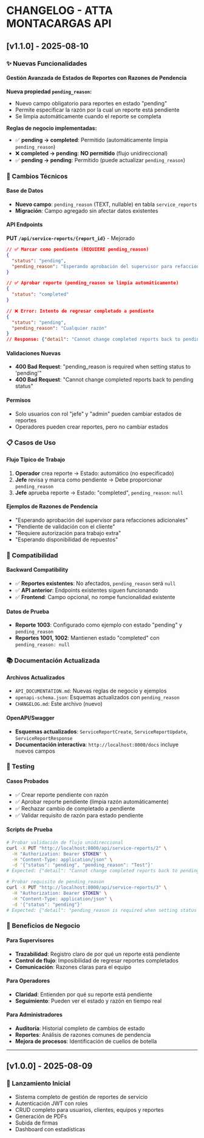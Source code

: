 # CHANGELOG - ATTA MONTACARGAS API

## [v1.1.0] - 2025-08-10

### ✨ Nuevas Funcionalidades

#### Gestión Avanzada de Estados de Reportes con Razones de Pendencia

**Nueva propiedad `pending_reason`:**
- Nuevo campo obligatorio para reportes en estado "pending"
- Permite especificar la razón por la cual un reporte está pendiente
- Se limpia automáticamente cuando el reporte se completa

**Reglas de negocio implementadas:**
- ✅ **pending → completed**: Permitido (automáticamente limpia `pending_reason`)
- ❌ **completed → pending**: **NO permitido** (flujo unidireccional)
- ✅ **pending → pending**: Permitido (puede actualizar `pending_reason`)

### 🔧 Cambios Técnicos

#### Base de Datos
- **Nuevo campo**: `pending_reason` (TEXT, nullable) en tabla `service_reports`
- **Migración**: Campo agregado sin afectar datos existentes

#### API Endpoints

**PUT `/api/service-reports/{report_id}`** - Mejorado
```json
// ✅ Marcar como pendiente (REQUIERE pending_reason)
{
  "status": "pending",
  "pending_reason": "Esperando aprobación del supervisor para refacciones adicionales"
}

// ✅ Aprobar reporte (pending_reason se limpia automáticamente)
{
  "status": "completed"
}

// ❌ Error: Intento de regresar completado a pendiente
{
  "status": "pending",
  "pending_reason": "Cualquier razón"
}
// Response: {"detail": "Cannot change completed reports back to pending status"}
```

#### Validaciones Nuevas
- **400 Bad Request**: "pending_reason is required when setting status to 'pending'"
- **400 Bad Request**: "Cannot change completed reports back to pending status"

#### Permisos
- Solo usuarios con rol "jefe" y "admin" pueden cambiar estados de reportes
- Operadores pueden crear reportes, pero no cambiar estados

### 📋 Casos de Uso

#### Flujo Típico de Trabajo
1. **Operador** crea reporte → Estado: automático (no especificado)
2. **Jefe** revisa y marca como pendiente → Debe proporcionar `pending_reason`
3. **Jefe** aprueba reporte → Estado: "completed", `pending_reason`: `null`

#### Ejemplos de Razones de Pendencia
- "Esperando aprobación del supervisor para refacciones adicionales"
- "Pendiente de validación con el cliente"
- "Requiere autorización para trabajo extra"
- "Esperando disponibilidad de repuestos"

### 🔄 Compatibilidad

#### Backward Compatibility
- ✅ **Reportes existentes**: No afectados, `pending_reason` será `null`
- ✅ **API anterior**: Endpoints existentes siguen funcionando
- ✅ **Frontend**: Campo opcional, no rompe funcionalidad existente

#### Datos de Prueba
- **Reporte 1003**: Configurado como ejemplo con estado "pending" y `pending_reason`
- **Reportes 1001, 1002**: Mantienen estado "completed" con `pending_reason: null`

### 📚 Documentación Actualizada

#### Archivos Actualizados
- `API_DOCUMENTATION.md`: Nuevas reglas de negocio y ejemplos
- `openapi-schema.json`: Esquemas actualizados con `pending_reason`
- `CHANGELOG.md`: Este archivo (nuevo)

#### OpenAPI/Swagger
- **Esquemas actualizados**: `ServiceReportCreate`, `ServiceReportUpdate`, `ServiceReportResponse`
- **Documentación interactiva**: `http://localhost:8000/docs` incluye nuevos campos

### 🧪 Testing

#### Casos Probados
- ✅ Crear reporte pendiente con razón
- ✅ Aprobar reporte pendiente (limpia razón automáticamente)  
- ✅ Rechazar cambio de completado a pendiente
- ✅ Validar requisito de razón para estado pendiente

#### Scripts de Prueba
```bash
# Probar validación de flujo unidireccional
curl -X PUT "http://localhost:8000/api/service-reports/2" \
  -H "Authorization: Bearer $TOKEN" \
  -H "Content-Type: application/json" \
  -d '{"status": "pending", "pending_reason": "Test"}'
# Expected: {"detail": "Cannot change completed reports back to pending status"}

# Probar requisito de pending_reason
curl -X PUT "http://localhost:8000/api/service-reports/3" \
  -H "Authorization: Bearer $TOKEN" \
  -H "Content-Type: application/json" \
  -d '{"status": "pending"}'
# Expected: {"detail": "pending_reason is required when setting status to 'pending'"}
```

### 🎯 Beneficios de Negocio

#### Para Supervisores
- **Trazabilidad**: Registro claro de por qué un reporte está pendiente
- **Control de flujo**: Imposibilidad de regresar reportes completados
- **Comunicación**: Razones claras para el equipo

#### Para Operadores
- **Claridad**: Entienden por qué su reporte está pendiente
- **Seguimiento**: Pueden ver el estado y razón en tiempo real

#### Para Administradores
- **Auditoría**: Historial completo de cambios de estado
- **Reportes**: Análisis de razones comunes de pendencia
- **Mejora de procesos**: Identificación de cuellos de botella

---

## [v1.0.0] - 2025-08-09

### 🚀 Lanzamiento Inicial
- Sistema completo de gestión de reportes de servicio
- Autenticación JWT con roles
- CRUD completo para usuarios, clientes, equipos y reportes
- Generación de PDFs
- Subida de firmas
- Dashboard con estadísticas
